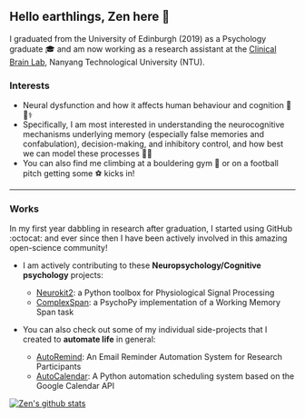 ## Hello earthlings, Zen here 👋

I graduated from the University of Edinburgh (2019) as a Psychology graduate 🎓 and am now working as a research assistant at the [Clinical Brain Lab](http://www.clinicalbrain.org/), Nanyang Technological University (NTU). 

### Interests

- Neural dysfunction and how it affects human behaviour and cognition 🧠​🏥​⚕️​
- Specifically, I am most interested in understanding the neurocognitive mechanisms underlying memory (especially false memories and confabulation), decision-making, and inhibitory control, and how best we can model these processes ​🕵️‍♂️​
- You can also find me climbing at a bouldering gym 🧗 or on a football pitch getting some ⚽ kicks in! 

---

### Works

In my first year dabbling in research after graduation, I started using GitHub :octocat: and ever since then I have been actively involved in this amazing open-science community!

- I am actively contributing to these **Neuropsychology/Cognitive psychology** projects:
  - [Neurokit2](https://github.com/neuropsychology/NeuroKit): a Python toolbox for Physiological Signal Processing
  - [ComplexSpan](https://github.com/neuropsychology/ComplexSpan): a PsychoPy implementation of a Working Memory Span task
 
 - You can also check out some of my individual side-projects that I created to **automate life** in general:
   - [AutoRemind](https://github.com/zen-juen/AutoRemind): An Email Reminder Automation System for Research Participants
   - [AutoCalendar](https://github.com/zen-juen/AutoCalendar): A Python automation scheduling system based on the Google Calendar API



[![Zen's github stats](https://github-readme-stats.vercel.app/api?username=zen-juen&show_icons=true&theme=dracula)](https://github.com/zen-juen/github-readme-stats)

